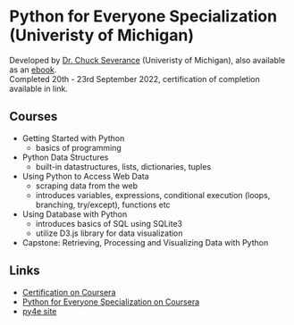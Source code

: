 # Python for Everyone Specialization (Univeristy of Michigan)
Developed by [Dr. Chuck Severance](https://www.dr-chuck.com/) (Univeristy of Michigan), also available as an [ebook](https://do1.dr-chuck.com/pythonlearn/EN_us/pythonlearn.pdf).  
Completed 20th - 23rd September 2022, certification of completion available in link.    

## Courses
- Getting Started with Python
  - basics of programming
- Python Data Structures
  - built-in datastructures, lists, dictionaries, tuples
- Using Python to Access Web Data
  - scraping data from the web
  - introduces variables, expressions, conditional execution (loops, branching, try/except), functions etc
- Using Database with Python
  - introduces basics of SQL using SQLite3
  - utilize D3.js library for data visualization
- Capstone: Retrieving, Processing and Visualizing Data with Python

## Links
- [Certification on Coursera](https://www.coursera.org/account/accomplishments/specialization/2TAWS325PJU7)
- [Python for Everyone Specialization on Coursera](https://www.coursera.org/specializations/python#courses)
- [py4e site](https://www.py4e.com/)
